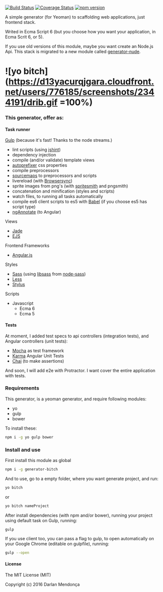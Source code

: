 [![Build Status](https://travis-ci.org/darlanmendonca/generator-bitch.svg)](https://travis-ci.org/darlanmendonca/generator-bitch) 
[![Coverage Status](https://coveralls.io/repos/darlanmendonca/generator-bitch/badge.svg?branch=master&service=github)](https://coveralls.io/github/darlanmendonca/generator-bitch?branch=master)
[![npm version](https://badge.fury.io/js/generator-bitch.svg)](https://badge.fury.io/js/generator-bitch)

A simple generator (for Yeoman) to scaffolding web applications, just frontend stack.

Writed in Ecma Script 6 (but you choose how you want your application, in Ecma Scrit 6, or 5).

If you use old versions of this module, maybe you want create an Node.js Api. This stack is migrated to a new module called [generator-nude](https://github.com/darlanmendonca/generator-nude).

# ![yo bitch](https://d13yacurqjgara.cloudfront.net/users/776185/screenshots/2344191/drib.gif =100%)

### This generator, offer as:

#### Task runner
[Gulp](https://github.com/gulpjs/gulp/blob/master/docs/getting-started.md) (because it's fast! Thanks to the node streams.)
- lint scripts (using [jshint](http://jshint.com/about))
- dependency injection
- compile (and/or validate) template views
- [autoprefixer](https://github.com/postcss/autoprefixer-core) css properties
- compile preprocessors
- [sourcemaps](https://www.npmjs.com/package/gulp-sourcemaps) to preprocessors and scripts
- livereload (with [Browsersync](http://www.browsersync.io))
- sprite images from png's (with [spritesmith](https://github.com/Ensighten/spritesmith) and pngsmith)
- concatenation and minification (styles and scripts)
- watch files, to running all tasks automatically
- compile es6 client scripts to es5  with [Babel](https://babeljs.io/) (if you choose es5 has script type)
- [ngAnnotate](https://github.com/olov/ng-annotate) (to Angular)

Views
- [Jade](https://github.com/jadejs/jade)
- [EJS](https://github.com/tj/ejs)

Frontend Frameworks
- [Angular.js](https://angularjs.org)

Styles
  - [Sass](http://sass-lang.com/guide) (using [libsass](https://github.com/sass/libsass) from [node-sass](https://www.npmjs.com/package/node-sass))
  - [Less](http://lesscss.org/features/)
  - [Stylus](https://learnboost.github.io/stylus/)

Scripts
- Javascript
  - Ecma 6
  - Ecma 5


<!-- Tools and frameworks:
- jQuery (2x)
- Angular.js
- Bootstrap
- Foundation -->


#### Tests
At moment, I added test specs to api controllers (integration tests), and Angular controllers (unit tests):

- [Mocha](http://mochajs.org/) as test framework
- [Karma](http://karma-runner.github.io/) Angular Unit Tests
- [Chai](http://chaijs.com) (to make assertions)

And soon, I will add e2e with Protractor. I want cover the entire application with tests.

### Requirements
This generator, is a yeoman generator, and require following modules:

- yo
- gulp
- bower

To install these:
```sh
npm i -g yo gulp bower
```

### Install and use

First install this module as global
```sh
npm i -g generator-bitch
```

And to use, go to a empty folder, where you want generate project, and run:
```sh
yo bitch
```
or
```sh
yo bitch nameProject
```

After install dependencies (with npm and/or bower), running your project using default task on Gulp, running:

```sh
gulp
```

If you use client too, you can pass a flag to gulp, to open automatically on your Google Chrome (editable on gulpfile), running:

```sh
gulp --open
```


#### License

The MIT License (MIT)

Copyright (c) 2016 Darlan Mendonça
